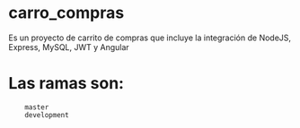 # carro_compras
Es un proyecto de carrito de compras que incluye la integración de NodeJS, Express, MySQL, JWT y Angular


# Las ramas son: 
        master
        development